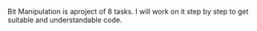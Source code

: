 Bit Manipulation is aproject of 8 tasks. I will work on it step by step to get suitable and understandable code.
